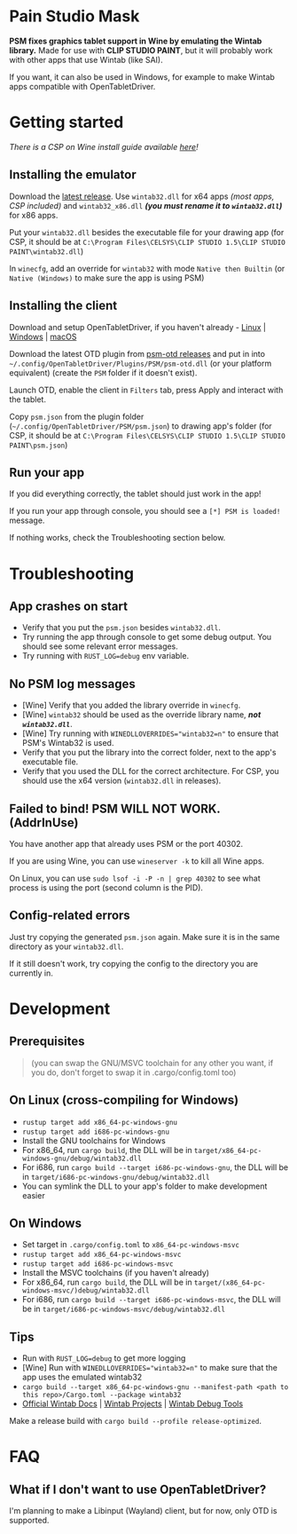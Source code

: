 # Pain Studio Mask

**PSM fixes graphics tablet support in Wine by emulating the Wintab library.**
Made for use with **CLIP STUDIO PAINT**, but it will probably work with other apps
that use Wintab (like SAI).

If you want, it can also be used in Windows, for example to make Wintab apps
compatible with OpenTabletDriver.

# Getting started

*There is a CSP on Wine install guide available [here](https://github.com/stopperw/pain-studio-mask/blob/main/docs/Install_CSP_on_Wine.md)!*

## Installing the emulator

Download the [latest release](https://github.com/stopperw/pain-studio-mask/releases/latest).
Use `wintab32.dll` for x64 apps *(most apps, CSP included)* and `wintab32_x86.dll` ***(you must rename it to `wintab32.dll`)*** for x86 apps.

Put your `wintab32.dll` besides the executable file for your drawing app (for CSP, it should be at `C:\Program Files\CELSYS\CLIP STUDIO 1.5\CLIP STUDIO PAINT\wintab32.dll`)

In `winecfg`, add an override for `wintab32` with mode `Native then Builtin` (or `Native (Windows)` to make sure the app is using PSM)

## Installing the client

Download and setup OpenTabletDriver, if you haven't already -
[Linux](https://opentabletdriver.net/Wiki/Install/Linux) |
[Windows](https://opentabletdriver.net/Wiki/Install/Windows) |
[macOS](https://opentabletdriver.net/Wiki/Install/MacOS)

Download the latest OTD plugin from [psm-otd releases](https://github.com/stopperw/psm-otd/releases/latest)
and put in into `~/.config/OpenTabletDriver/Plugins/PSM/psm-otd.dll` (or your platform equivalent)
(create the `PSM` folder if it doesn't exist).

Launch OTD, enable the client in `Filters` tab, press Apply and interact with the tablet.

Copy `psm.json` from the plugin folder (`~/.config/OpenTabletDriver/PSM/psm.json`)
to drawing app's folder (for CSP, it should be at `C:\Program Files\CELSYS\CLIP STUDIO 1.5\CLIP STUDIO PAINT\psm.json`)

## Run your app

If you did everything correctly, the tablet should just work in the app!

If you run your app through console, you should see a `[*] PSM is loaded!` message.

If nothing works, check the Troubleshooting section below.

# Troubleshooting

## App crashes on start

- Verify that you put the `psm.json` besides `wintab32.dll`.
- Try running the app through console to get some debug output.
  You should see some relevant error messages.
- Try running with `RUST_LOG=debug` env variable.

## No PSM log messages

- \[Wine\] Verify that you added the library override in `winecfg`.
- \[Wine\] `wintab32` should be used as the override library name,
  ***not `wintab32.dll`***.
- \[Wine\] Try running with `WINEDLLOVERRIDES="wintab32=n"`
  to ensure that PSM's Wintab32 is used.
- Verify that you put the library into the correct folder, next to
  the app's executable file.
- Verify that you used the DLL for the correct architecture.
  For CSP, you should use the x64 version (`wintab32.dll` in releases).

## Failed to bind! PSM WILL NOT WORK. (AddrInUse)

You have another app that already uses PSM or the port 40302.

If you are using Wine, you can use `wineserver -k` to kill all Wine apps.

On Linux, you can use `sudo lsof -i -P -n | grep 40302` to see what process
is using the port (second column is the PID).

## Config-related errors

Just try copying the generated `psm.json` again. Make sure it is
in the same directory as your `wintab32.dll`.

If it still doesn't work, try copying the config to the directory you are currently in.

# Development

## Prerequisites

> (you can swap the GNU/MSVC toolchain for any other you want,
> if you do, don't forget to swap it in .cargo/config.toml too)

## On Linux (cross-compiling for Windows)

- `rustup target add x86_64-pc-windows-gnu`
- `rustup target add i686-pc-windows-gnu`
- Install the GNU toolchains for Windows
- For x86_64, run `cargo build`, the DLL will be in `target/x86_64-pc-windows-gnu/debug/wintab32.dll`
- For i686, run `cargo build --target i686-pc-windows-gnu`, the DLL will be in `target/i686-pc-windows-gnu/debug/wintab32.dll`
- You can symlink the DLL to your app's folder to make development easier

## On Windows

- Set target in `.cargo/config.toml` to `x86_64-pc-windows-msvc`
- `rustup target add x86_64-pc-windows-msvc`
- `rustup target add i686-pc-windows-msvc`
- Install the MSVC toolchains (if you haven't already)
- For x86_64, run `cargo build`, the DLL will be in `target/(x86_64-pc-windows-msvc/)debug/wintab32.dll`
- For i686, run `cargo build --target i686-pc-windows-msvc`, the DLL will be in `target/i686-pc-windows-msvc/debug/wintab32.dll`

## Tips

- Run with `RUST_LOG=debug` to get more logging
- \[Wine\] Run with `WINEDLLOVERRIDES="wintab32=n"` to make sure that the app uses the emulated wintab32
- `cargo build --target x86_64-pc-windows-gnu --manifest-path <path to this repo>/Cargo.toml --package wintab32`
- [Official Wintab Docs](https://developer-docs.wacom.com/docs/icbt/windows/wintab/wintab-reference) |
  [Wintab Projects](https://docs.thesevenpens.com/drawtab/developers/wintab-api) |
  [Wintab Debug Tools](https://developer-support.wacom.com/hc/en-us/articles/9354461019927-Wintab-diagnostic)

Make a release build with `cargo build --profile release-optimized`.

# FAQ

## What if I don't want to use OpenTabletDriver?

I'm planning to make a Libinput (Wayland) client, but for now, only OTD is supported.

